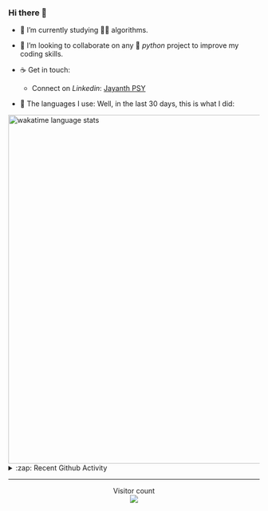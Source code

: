 ### Hi there 👋

- 🌱 I’m currently studying 🏇🏼  algorithms.

- 👯 I’m looking to collaborate on any :snake: *python* project to improve my coding skills.

- ☕ Get in touch:
  +  Connect on *Linkedin*: [Jayanth PSY](https://www.linkedin.com/in/jayanth-p-b3924812a/)

<!--- ⚡ Fun fact: *Python* is older than *C++* and *Java*. -->

- :memo: The languages I use: Well, in the last 30 days, this is what I did:

<img src="https://wakatime.com/share/@j_tesla/4d0b7d1e-6b31-4b03-accf-374d3ed5433f.png" alt="wakatime language stats" width="700"/>

<details>
  <summary>:zap: Recent Github Activity</summary>
  
<!--START_SECTION:activity-->
1. 🗣 Commented on [#16](https://github.com/j-tesla/tic-tac-toe/issues/16) in [j-tesla/tic-tac-toe](https://github.com/j-tesla/tic-tac-toe)
2. 🎉 Merged PR [#16](https://github.com/j-tesla/tic-tac-toe/pull/16) in [j-tesla/tic-tac-toe](https://github.com/j-tesla/tic-tac-toe)
3. 🗣 Commented on [#18](https://github.com/kossiitkgp/kwoc-stats-api/issues/18) in [kossiitkgp/kwoc-stats-api](https://github.com/kossiitkgp/kwoc-stats-api)
4. 🗣 Commented on [#14](https://github.com/kossiitkgp/kwoc-stats-api/issues/14) in [kossiitkgp/kwoc-stats-api](https://github.com/kossiitkgp/kwoc-stats-api)
5. 💪 Opened PR [#18](https://github.com/kossiitkgp/kwoc-stats-api/pull/18) in [kossiitkgp/kwoc-stats-api](https://github.com/kossiitkgp/kwoc-stats-api)
<!--END_SECTION:activity-->

</details>

-----

<p align="center"> 
  Visitor count<br>
  <img src="https://profile-counter.glitch.me/j-tesla/count.svg" />
</p>












<!--
**j-tesla/j-tesla** is a ✨ _special_ ✨ repository because its `README.md` (this file) appears on your GitHub profile.

Here are some ideas to get you started:

- 🔭 I’m currently working on ...
- 🌱 I’m currently learning ...
- 👯 I’m looking to collaborate on ...
- 🤔 I’m looking for help with ...
- 💬 Ask me about ...
- 📫 How to reach me: ...
- 😄 Pronouns: ...
- ⚡ Fun fact: ...
-->

